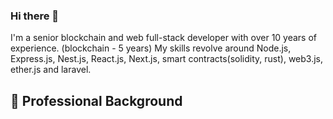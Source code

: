 ### Hi there 👋
I'm a senior blockchain and web full-stack developer with over 10 years of experience. (blockchain - 5 years)
My skills revolve around Node.js, Express.js, Nest.js, React.js, Next.js, smart contracts(solidity, rust), web3.js, ether.js and laravel.

## 💼 Professional Background

<!--
**topdev107/topdev107** is a ✨ _special_ ✨ repository because its `README.md` (this file) appears on your GitHub profile.

Here are some ideas to get you started:

- 🔭 I’m currently working on ...
- 🌱 I’m currently learning ...
- 👯 I’m looking to collaborate on ...
- 🤔 I’m looking for help with ...
- 💬 Ask me about ...
- 📫 How to reach me: ...
- 😄 Pronouns: ...
- ⚡ Fun fact: ...
-->
